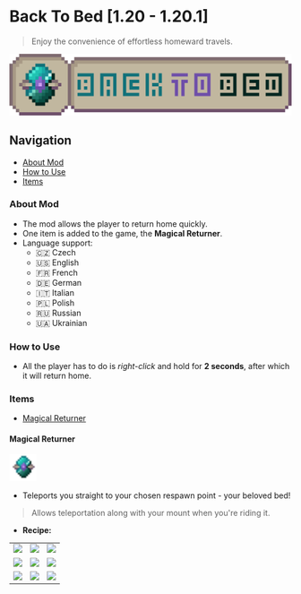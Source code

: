 
# Back To Bed [1.20 - 1.20.1]

> Enjoy the convenience of effortless homeward travels.

<p align="center">
  <img src="https://github.com/BaKYCoder/BackToBed/blob/1.19/src/main/resources/backtobed_logo.png" width="650" alt="Mod Logo">
</p>

## Navigation

* [About Mod](#about-mod)
* [How to Use](#how-to-use)
* [Items](#items)

### About Mod

* The mod allows the player to return home quickly.
* One item is added to the game, the **Magical Returner**.
* Language support:
	* :czech_republic: Czech
	* :us: English
	* :fr: French
	* :de: German
	* :it: Italian
	* :poland: Polish
	* :ru: Russian
	* :ukraine: Ukrainian

### How to Use

* All the player has to do is *right-click* and hold for **2 seconds**, after which it will return home.

### Items

* [Magical Returner](#magical-returner)

#### Magical Returner

<img src="https://github.com/BaKYCoder/BackToBed/blob/1.19/src/main/resources/assets/backtobed/textures/item/magical_returner.png" height="48x" alt="item_icon">

* Teleports you straight to your chosen respawn point - your beloved bed!

> Allows teleportation along with your mount when you're riding it.

* **Recipe:**

|       |       |       |
|:-----:|:-----:|:-----:|
| <img src="https://static.wikia.nocookie.net/minecraft_gamepedia/images/9/9e/Barrier_%28held%29_JE2_BE2.png/revision/latest?cb=20221216145252" height="32px"> | <img src="https://static.wikia.nocookie.net/minecraft_gamepedia/images/a/ab/Diamond_JE3_BE3.png/revision/latest?cb=20200325185152" height="32px"> | <img src="https://static.wikia.nocookie.net/minecraft_gamepedia/images/9/9e/Barrier_%28held%29_JE2_BE2.png/revision/latest?cb=20221216145252" height="32px"> |
| <img src="https://static.wikia.nocookie.net/minecraft_ru_gamepedia/images/b/bb/%D0%9C%D0%B5%D0%BC%D0%B1%D1%80%D0%B0%D0%BD%D0%B0_%D1%84%D0%B0%D0%BD%D1%82%D0%BE%D0%BC%D0%B0.png/revision/latest?cb=20190424180723" height="32px"> | <img src="https://static.wikia.nocookie.net/minecraft_gamepedia/images/6/61/Amethyst_Shard_JE2_BE1.png/revision/latest?cb=20201111173100" height="32px"> | <img src="https://static.wikia.nocookie.net/minecraft_ru_gamepedia/images/b/bb/%D0%9C%D0%B5%D0%BC%D0%B1%D1%80%D0%B0%D0%BD%D0%B0_%D1%84%D0%B0%D0%BD%D1%82%D0%BE%D0%BC%D0%B0.png/revision/latest?cb=20190424180723" height="32px"> |
| <img src="https://static.wikia.nocookie.net/minecraft_gamepedia/images/9/9e/Barrier_%28held%29_JE2_BE2.png/revision/latest?cb=20221216145252" height="32px"> | <img src="https://static.wikia.nocookie.net/minecraft_gamepedia/images/f/f6/Ender_Pearl_JE3_BE2.png/revision/latest?cb=20200512195721" height="32px"> | <img src="https://static.wikia.nocookie.net/minecraft_gamepedia/images/9/9e/Barrier_%28held%29_JE2_BE2.png/revision/latest?cb=20221216145252" height="32px"> |
